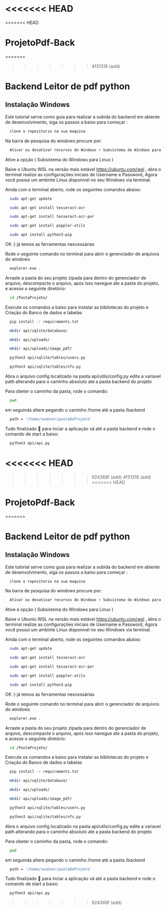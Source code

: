 <<<<<<< HEAD
=======
<<<<<<< HEAD
# ProjetoPdf-Back
=======
>>>>>>> 4f31318 (add)

# Backend Leitor de pdf python

## Instalação Windows

Este tutorial serve como guia para realizar a subida do backend em abiente de desenvolvimento, siga os passos a baixo para começar :

```bash
  clone o repositorio na sua maquina 
```

Na barra de pesquisa do windows procure por:

```bash
  Ativar ou desativar recursos do Windows > Subsistema do Windows para Linux [x]
```

Ative a opção ( Subsistema do Windows para Linux )

Baixe o Ubuntu WSL na versão mais estável https://ubuntu.com/wsl , abra o terminal realize as configurações iniciais de Username e Password, Agora você possui um ambinte Linux disponivel no seu Windows via terminal.

Ainda com o terminal aberto, rode os seguintes comandos abaixo:

```bash
  sudo apt-get update 
```

```bash
  sudo apt-get install tesseract-ocr 
```

```bash
  sudo apt-get install tesseract-ocr-por 
```

```bash
  sudo apt-get install poppler-utils 
```


```bash
  sudo apt install python3-pip 
```

OK :) já temos as ferramentas nescessárias

Rode o seguinte comando no terminal para abrir o gerenciador de arquivos do windows

```bash
  explorer.exe .
```

Arraste a pasta do seu projeto zipada para dentro do gerenciador de arquivo, descompacte o arquivo, após isso navegue ate a pasta do projeto, e acesse o seguinte diretório: 

```bash
  cd /PastaProjeto/
```

Execute os comandos a baixo para instalar as bibliotecas do projeto e Criação do Banco de dados e tabelas

```bash
  pip install -r requirements.txt
```

```bash
  mkdir api/sqlite/database/
```

```bash
  mkdir api/uploads/
```

```bash
  mkdir api/uploads/image_pdf/
```

```bash
  python3 api/sqlite/tables/users.py
```

```bash
  python3 api/sqlite/tables/nfs.py
```

Abra o arquivo config localizado na pasta api/utils/config.py edite a variavel path alterando para o caminho absoluto ate a pasta backend do projeto

Para obeter o caminho da pasta, rode o comando:

```bash
  pwd
```
em seguinda altere pegando o caminho /home até a pasta /backend
```bash
  path = '/home/seuUser/pastaDoProjeto'
```

Tudo finalizado 🚀 para inciar a aplicação vá até a pasta backend e rode o comando de start a baixo:

```bash
  python3 api/api.py
```
<<<<<<< HEAD
=======
>>>>>>> 924368f (add)
>>>>>>> 4f31318 (add)
<<<<<<< HEAD
# ProjetoPdf-Back
=======

# Backend Leitor de pdf python

## Instalação Windows

Este tutorial serve como guia para realizar a subida do backend em abiente de desenvolvimento, siga os passos a baixo para começar :

```bash
  clone o repositorio na sua maquina 
```

Na barra de pesquisa do windows procure por:

```bash
  Ativar ou desativar recursos do Windows > Subsistema do Windows para Linux [x]
```

Ative a opção ( Subsistema do Windows para Linux )

Baixe o Ubuntu WSL na versão mais estável https://ubuntu.com/wsl , abra o terminal realize as configurações iniciais de Username e Password, Agora você possui um ambinte Linux disponivel no seu Windows via terminal.

Ainda com o terminal aberto, rode os seguintes comandos abaixo:

```bash
  sudo apt-get update 
```

```bash
  sudo apt-get install tesseract-ocr 
```

```bash
  sudo apt-get install tesseract-ocr-por 
```

```bash
  sudo apt-get install poppler-utils 
```


```bash
  sudo apt install python3-pip 
```

OK :) já temos as ferramentas nescessárias

Rode o seguinte comando no terminal para abrir o gerenciador de arquivos do windows

```bash
  explorer.exe .
```

Arraste a pasta do seu projeto zipada para dentro do gerenciador de arquivo, descompacte o arquivo, após isso navegue ate a pasta do projeto, e acesse o seguinte diretório: 

```bash
  cd /PastaProjeto/
```

Execute os comandos a baixo para instalar as bibliotecas do projeto e Criação do Banco de dados e tabelas

```bash
  pip install -r requirements.txt
```

```bash
  mkdir api/sqlite/database/
```

```bash
  mkdir api/uploads/
```

```bash
  mkdir api/uploads/image_pdf/
```

```bash
  python3 api/sqlite/tables/users.py
```

```bash
  python3 api/sqlite/tables/nfs.py
```

Abra o arquivo config localizado na pasta api/utils/config.py edite a variavel path alterando para o caminho absoluto ate a pasta backend do projeto

Para obeter o caminho da pasta, rode o comando:

```bash
  pwd
```
em seguinda altere pegando o caminho /home até a pasta /backend
```bash
  path = '/home/seuUser/pastaDoProjeto'
```

Tudo finalizado 🚀 para inciar a aplicação vá até a pasta backend e rode o comando de start a baixo:

```bash
  python3 api/api.py
```
>>>>>>> 924368f (add)
